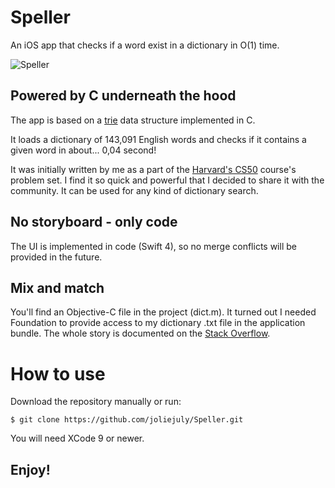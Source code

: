 # Speller
An iOS app that checks if a word exist in a dictionary in O(1) time. 

![Speller](https://media.giphy.com/media/TgMDHBm76Q9DhENP0y/giphy.gif)

## Powered by C underneath the hood

The app is based on a [trie](https://en.wikipedia.org/wiki/Trie) data structure implemented in C. 

It loads a dictionary of 143,091 English words and checks if it contains a given word in about... 0,04 second!

It was initially written by me as a part of the [Harvard's CS50](https://cs50.harvard.edu) course's problem set. I find it so quick and powerful that I decided to share it with the community. It can be used for any kind of dictionary search. 

## No storyboard - only code

The UI is implemented in code (Swift 4), so no merge conflicts will be provided in the future. 

## Mix and match 

You'll find an Objective-C file in the project (dict.m). It turned out I needed Foundation to provide access to my dictionary .txt file in the application bundle. The whole story is documented on the [Stack Overflow](https://stackoverflow.com/questions/25877635/my-c-program-reads-a-text-file-when-i-put-it-into-xcode-it-fails-whats-happen/50219478#50219478). 

# How to use

Download the repository manually or run:

```
$ git clone https://github.com/joliejuly/Speller.git
```
You will need XCode 9 or newer. 

## Enjoy!
